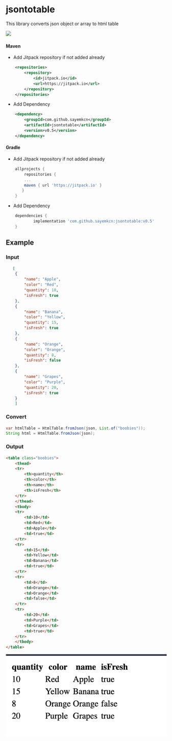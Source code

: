 # jsontotable
This library converts json object or array to html table

[![](https://jitpack.io/v/sayemkcn/jsontotable.svg)](https://jitpack.io/#sayemkcn/jsontotable)

#### Maven
* Add Jitpack repository if not added already
```xml
    <repositories>
        <repository>
            <id>jitpack.io</id>
            <url>https://jitpack.io</url>
        </repository>
    </repositories>

```
* Add Dependency
```xml
    <dependency>
        <groupId>com.github.sayemkcn</groupId>
        <artifactId>jsontotable</artifactId>
        <version>v0.5</version>
    </dependency>
```

#### Gradle
* Add Jitpack repository if not added already
```groovy
	allprojects {
 	    repositories {
		...
		maven { url 'https://jitpack.io' }
	   }
	}
```
* Add Dependency
```groovy
	dependencies {
	        implementation 'com.github.sayemkcn:jsontotable:v0.5'
	}
```

## Example

### Input
```json
   [
	{
        "name": "Apple",
        "color": "Red",
        "quantity": 10,
        "isFresh": true
	},
	{
        "name": "Banana",
        "color": "Yellow",
        "quantity": 15,
        "isFresh": true
	},
	{
        "name": "Orange",
        "color": "Orange",
        "quantity": 8,
        "isFresh": false
	},
	{
        "name": "Grapes",
        "color": "Purple",
        "quantity": 20,
        "isFresh": true
	}
    ]
```

### Convert
```java
var htmlTable = HtmlTable.fromJson(json, List.of("boobies"));
String html = HtmlTable.fromJson(json);
```

### Output
```html
<table class="boobies">
    <thead>
    <tr>
        <th>quantity</th>
        <th>color</th>
        <th>name</th>
        <th>isFresh</th>
    </tr>
    </thead>
    <tbody>
    <tr>
        <td>10</td>
        <td>Red</td>
        <td>Apple</td>
        <td>true</td>
    </tr>
    <tr>
        <td>15</td>
        <td>Yellow</td>
        <td>Banana</td>
        <td>true</td>
    </tr>
    <tr>
        <td>8</td>
        <td>Orange</td>
        <td>Orange</td>
        <td>false</td>
    </tr>
    <tr>
        <td>20</td>
        <td>Purple</td>
        <td>Grapes</td>
        <td>true</td>
    </tr>
    </tbody>
</table>

```

![img.png](img.png)



